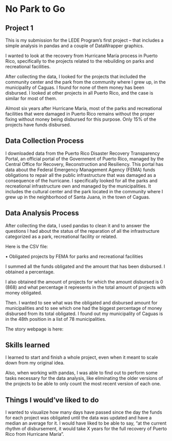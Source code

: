 # No Park to Go
## Project 1

This is my submission for the LEDE Program’s first project – that includes a simple analysis in pandas and a couple of DataWrapper graphics. 

I wanted to look at the recovery from Hurricane María process in Puerto Rico, specifically to the projects related to the rebuilding on parks and recreational facilities. 

After collecting the data, I looked for the projects that included the community center and the park from the community where I grew up, in the municipality of Caguas. I found for none of them money has been disbursed. I looked at other projects in all Puerto Rico, and the case is similar for most of them. 

Almost six years after Hurricane María, most of the parks and recreational facilities that were damaged in Puerto Rico remains without the proper fixing without money being disbursed for this purpose. Only 15% of the projects have funds disbursed. 

## Data Collection Process

I downloaded data from the Puerto Rico Disaster Recovery Transparency Portal, an official portal of the Government of Puerto Rico, managed by the Central Office for Recovery, Reconstruction and Resiliency. This portal has data about the Federal Emergency Management Agency (FEMA) funds obligations to repair all the public infrastructure that was damaged as a consequence of the hurricane. I specifically looked for all the parks and recreational infrastructure own and managed by the municipalities. It includes the cultural center and the park located in the community where I grew up in the neighborhood of Santa Juana, in the town of Caguas. 

## Data Analysis Process

After collecting the data, I used pandas to clean it and to answer the questions I had about the status of the reparation of all the infrastructure categorized as a park, recreational facility or related. 

Here is the CSV file:

•	Obligated projects by FEMA for parks and recreational facilities

I summed all the funds obligated and the amount that has been disbursed. I obtained a percentage.

I also obtained the amount of projects for which the amount disbursed is 0 (868) and what percentage it represents in the total amount of projects with money obligated. 

Then. I wanted to see what was the obligated and disbursed amount for municipalities and to see which one had the biggest percentage of money disbursed from its total obligated. I found out my municipality of Caguas is in the 48th position in a list of 78 municipalities. 

The story webpage is here: 

## Skills learned

I learned to start and finish a whole project, even when it meant to scale down from my original idea.

Also, when working with pandas, I was able to find out to perform some tasks necessary for the data analysis, like eliminating the older versions of the projects to be able to only count the most recent version of each one. 

## Things I would’ve liked to do

I wanted to visualize how many days have passed since the day the funds for each project was obligated until the data was updated and have a median an average for it. I would have liked to be able to say, “at the current rhythm of disbursement, it would take X years for the full recovery of Puerto Rico from Hurricane María”. 












 
